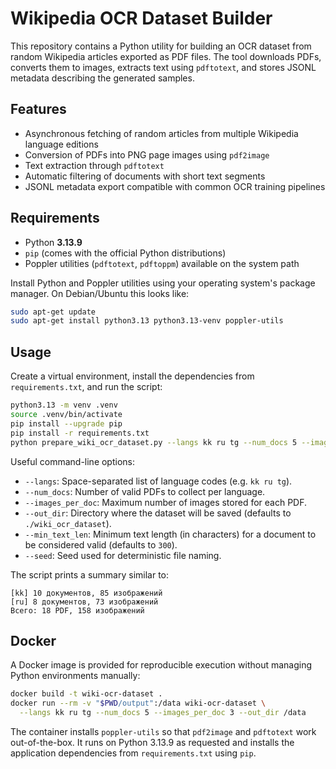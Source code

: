 # Wikipedia OCR Dataset Builder

This repository contains a Python utility for building an OCR dataset from random Wikipedia articles exported as PDF files. The tool downloads PDFs, converts them to images, extracts text using `pdftotext`, and stores JSONL metadata describing the generated samples.

## Features

- Asynchronous fetching of random articles from multiple Wikipedia language editions
- Conversion of PDFs into PNG page images using `pdf2image`
- Text extraction through `pdftotext`
- Automatic filtering of documents with short text segments
- JSONL metadata export compatible with common OCR training pipelines

## Requirements

- Python **3.13.9**
- `pip` (comes with the official Python distributions)
- Poppler utilities (`pdftotext`, `pdftoppm`) available on the system path

Install Python and Poppler utilities using your operating system's package manager. On Debian/Ubuntu this looks like:

```bash
sudo apt-get update
sudo apt-get install python3.13 python3.13-venv poppler-utils
```

## Usage

Create a virtual environment, install the dependencies from `requirements.txt`, and run the script:

```bash
python3.13 -m venv .venv
source .venv/bin/activate
pip install --upgrade pip
pip install -r requirements.txt
python prepare_wiki_ocr_dataset.py --langs kk ru tg --num_docs 5 --images_per_doc 3
```

Useful command-line options:

- `--langs`: Space-separated list of language codes (e.g. `kk ru tg`).
- `--num_docs`: Number of valid PDFs to collect per language.
- `--images_per_doc`: Maximum number of images stored for each PDF.
- `--out_dir`: Directory where the dataset will be saved (defaults to `./wiki_ocr_dataset`).
- `--min_text_len`: Minimum text length (in characters) for a document to be considered valid (defaults to `300`).
- `--seed`: Seed used for deterministic file naming.

The script prints a summary similar to:

```
[kk] 10 документов, 85 изображений
[ru] 8 документов, 73 изображений
Всего: 18 PDF, 158 изображений
```

## Docker

A Docker image is provided for reproducible execution without managing Python environments manually:

```bash
docker build -t wiki-ocr-dataset .
docker run --rm -v "$PWD/output":/data wiki-ocr-dataset \
  --langs kk ru tg --num_docs 5 --images_per_doc 3 --out_dir /data
```

The container installs `poppler-utils` so that `pdf2image` and `pdftotext` work out-of-the-box. It runs on Python 3.13.9 as requested and installs the application dependencies from `requirements.txt` using `pip`.
